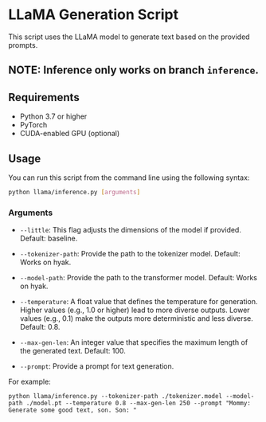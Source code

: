 # LLaMA Generation Script

This script uses the LLaMA model to generate text based on the provided prompts.

## NOTE: Inference only works on branch `inference`.

## Requirements

- Python 3.7 or higher
- PyTorch
- CUDA-enabled GPU (optional)

## Usage

You can run this script from the command line using the following syntax:

```sh
python llama/inference.py [arguments]
```


### Arguments

- `--little`: This flag adjusts the dimensions of the model if provided. Default: baseline.

- `--tokenizer-path`: Provide the path to the tokenizer model. Default: Works on hyak.

- `--model-path`: Provide the path to the transformer model. Default: Works on hyak.

- `--temperature`: A float value that defines the temperature for generation. Higher values (e.g., 1.0 or higher) lead to more diverse outputs. Lower values (e.g., 0.1) make the outputs more deterministic and less diverse. Default: 0.8.

- `--max-gen-len`: An integer value that specifies the maximum length of the generated text. Default: 100.

- `--prompt`: Provide a prompt for text generation.

For example:

```shell
python llama/inference.py --tokenizer-path ./tokenizer.model --model-path ./model.pt --temperature 0.8 --max-gen-len 250 --prompt "Mommy: Generate some good text, son. Son: "
```